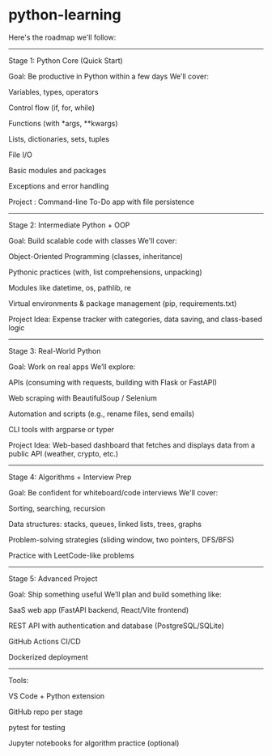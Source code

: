 # python-learning

Here's the roadmap we'll follow:

---

Stage 1: Python Core (Quick Start)

Goal: Be productive in Python within a few days
We'll cover:

Variables, types, operators

Control flow (if, for, while)

Functions (with *args, **kwargs)

Lists, dictionaries, sets, tuples

File I/O

Basic modules and packages

Exceptions and error handling


Project : Command-line To-Do app with file persistence


---

Stage 2: Intermediate Python + OOP

Goal: Build scalable code with classes
We'll cover:

Object-Oriented Programming (classes, inheritance)

Pythonic practices (with, list comprehensions, unpacking)

Modules like datetime, os, pathlib, re

Virtual environments & package management (pip, requirements.txt)


Project Idea: Expense tracker with categories, data saving, and class-based logic


---

Stage 3: Real-World Python

Goal: Work on real apps
We’ll explore:

APIs (consuming with requests, building with Flask or FastAPI)

Web scraping with BeautifulSoup / Selenium

Automation and scripts (e.g., rename files, send emails)

CLI tools with argparse or typer


Project Idea: Web-based dashboard that fetches and displays data from a public API (weather, crypto, etc.)


---

Stage 4: Algorithms + Interview Prep

Goal: Be confident for whiteboard/code interviews
We'll cover:

Sorting, searching, recursion

Data structures: stacks, queues, linked lists, trees, graphs

Problem-solving strategies (sliding window, two pointers, DFS/BFS)

Practice with LeetCode-like problems



---

Stage 5: Advanced Project

Goal: Ship something useful
We’ll plan and build something like:

SaaS web app (FastAPI backend, React/Vite frontend)

REST API with authentication and database (PostgreSQL/SQLite)

GitHub Actions CI/CD

Dockerized deployment



---

Tools:

VS Code + Python extension

GitHub repo per stage

pytest for testing

Jupyter notebooks for algorithm practice (optional)